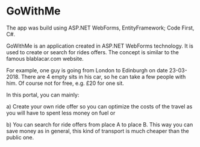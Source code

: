 # GoWithMe
The app was build using ASP.NET WebForms, EntityFramework; Code First, C#.

GoWithMe is an application created in ASP.NET WebForms technology. 
It is used to create or search for rides offers. The concept is similar to the famous blablacar.com website.

For example, one guy is going from London to Edinburgh on date 23-03-2018. There are 4 empty sits in his car, so he can
take a few people with him. Of course not for free, e.g. £20 for one sit.



In this portal, you can mainly:

a) Create your own ride offer so you can optimize the costs of the travel as you will have to spent less money on fuel or

b) You can search for ride offers from place A to place B. This way you can save money as in general, this kind of transport is much cheaper than the public one.
